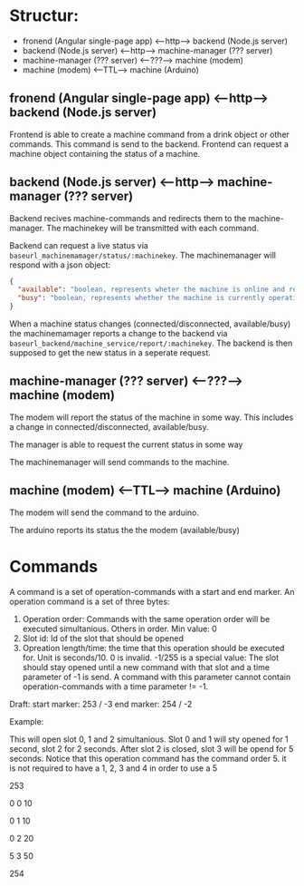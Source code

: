 # Structur:

- fronend (Angular single-page app) <--http--> backend (Node.js server)
- backend (Node.js server) <--http--> machine-manager (??? server)
- machine-manager (??? server) <--???--> machine (modem)
- machine (modem) <--TTL--> machine (Arduino)

## fronend (Angular single-page app) <--http--> backend (Node.js server)
Frontend is able to create a machine command from a drink object or other commands.
This command is send to the backend. Frontend can request a machine object containing the status of a machine.

## backend (Node.js server) <--http--> machine-manager (??? server)
Backend recives machine-commands and redirects them to the machine-manager. The machinekey will be transmitted with each command.

Backend can request a live status via `baseurl_machinemamager/status/:machinekey`. The machinemanager will respond with a json object:
```json
{
  "available": "boolean, represents wheter the machine is online and registered at the machinemanager", 
  "busy": "boolean, represents whether the machine is currently operating or available"
}
```

When a machine status changes (connected/disconnected, available/busy) the machinemamager reports a change to the backend via `baseurl_backend/machine_service/report/:machinekey`.
The backend is then supposed to get the new status in a seperate request.

## machine-manager (??? server) <--???--> machine (modem)
The modem will report the status of the machine in some way.
This includes a change in connected/disconnected, available/busy.

The manager is able to request the current status in some way

The machinemanager will send commands to the machine.

## machine (modem) <--TTL--> machine (Arduino)
The modem will send the command to the arduino.

The arduino reports its status the the modem (available/busy)

# Commands
A command is a set of operation-commands with a start and end marker.
An operation command is a set of three bytes:
1. Operation order: Commands with the same operation order will be executed simultanious. Others in order. Min value: 0
2. Slot id: Id of the slot that should be opened
3. Opreation length/time: the time that this operation should be executed for. Unit is seconds/10. 0 is invalid. -1/255 is a special value: The slot should stay opened until a new command with that slot and a time parameter of -1 is send. A command with this parameter cannot contain operation-commands with a time parameter != -1.

Draft:
  start marker:   253 / -3
  end marker:     254 / -2

Example:

This will open slot 0, 1 and 2 simultanious. Slot 0 and 1 will sty opened for 1 second, slot 2 for 2 seconds. 
After slot 2 is closed, slot 3 will be opend for 5 seconds.
Notice that this operation command has the command order 5. it is not required to have a 1, 2, 3 and 4 in order to use a 5

253 

0 
0 
10 

0 
1 
10 

0 
2 
20 

5
3 
50 

254

